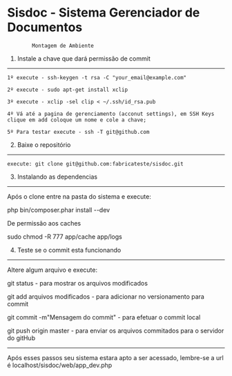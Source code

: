 Sisdoc - Sistema Gerenciador de Documentos
========================

			Montagem de Ambiente

1) Instale a chave que dará permissão de commit  
----------------------------------
	1º execute - ssh-keygen -t rsa -C "your_email@example.com"

	2º execute - sudo apt-get install xclip

	3º execute - xclip -sel clip < ~/.ssh/id_rsa.pub

	4º Vá até a pagina de gerenciamento (acconut settings), em SSH Keys clique em add coloque um nome e cole a chave;

	5º Para testar execute - ssh -T git@github.com

2) Baixe o repositório
-------------------------------------

	execute: git clone git@github.com:fabricateste/sisdoc.git

3) Instalando as dependencias 
--------------------------------

Após o clone entre na pasta do sistema e execute:

php bin/composer.phar install --dev

De permissão aos caches

sudo chmod -R 777 app/cache app/logs

4) Teste se o commit esta funcionando 
-------------------------------
Altere algum arquivo e execute:

git status - para mostrar os arquivos modificados

git add arquivos modificados - para adicionar no versionamento para commit

git commit -m"Mensagem do commit" - para efetuar o commit local

git push origin master - para enviar os arquivos commitados para o servidor do gitHub

-------------------------------

Após esses passos seu sistema estara apto a ser acessado, lembre-se a url é localhost/sisdoc/web/app_dev.php



